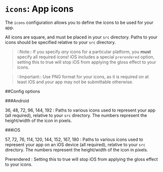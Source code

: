 ``icons``: App icons
====================

The ``icons`` configuration allows you to define the icons to be used for
your app.

All icons are square, and must be placed in your ``src``
directory. Paths to your icons should be specified relative to your `src` directory.

> ::Note:: If you specify *any* icons for a particular platform, you **must**
specify all required icons! iOS includes a special ``prerendered`` option, setting this to true
will stop iOS from applying the gloss effect to your icons.

> ::Important:: Use PNG format for your icons, as it is required on at least iOS and your app
may not be submittable otherwise.

##Config options

###Android

36, 48, 72, 96, 144, 192
:	Paths to various icons used to represent your app (all required), relative to your `src` directory.
	The numbers represent the height/width of the icon in pixels.

###iOS

57, 72, 76, 114, 120, 144, 152, 167, 180
:	Paths to various icons used to represent your app on an iOS device (all required), relative to your `src` directory.
	The numbers represent the height/width of the icon in pixels.

Prerendered
:	Setting this to true will stop iOS from applying the gloss effect to your icons.